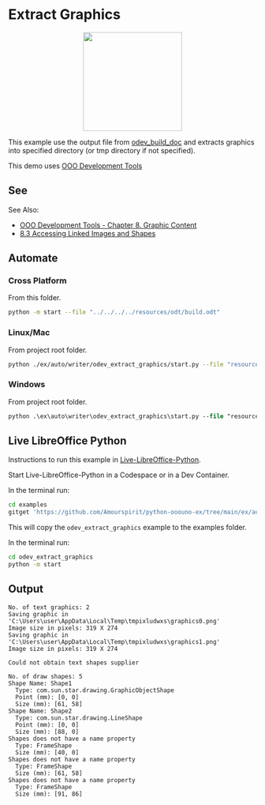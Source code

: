 # Extract Graphics

<p align="center">
  <img width="200" src="https://user-images.githubusercontent.com/4193389/202314276-77dfb4ac-0a44-451b-a9b6-f8c758198e4b.svg">
</p>

This example use the output file from [odev_build_doc](../odev_build_doc/) and extracts graphics into specified directory (or tmp directory if not specified).

This demo uses [OOO Development Tools]

## See

See Also:

- [OOO Development Tools - Chapter 8. Graphic Content]
- [8.3 Accessing Linked Images and Shapes]

## Automate

### Cross Platform

From this folder.

```sh
python -m start --file "../../../../resources/odt/build.odt"
```

### Linux/Mac

From project root folder.

```sh
python ./ex/auto/writer/odev_extract_graphics/start.py --file "resources/odt/build.odt"
```

### Windows

From project root folder.

```ps
python .\ex\auto\writer\odev_extract_graphics\start.py --file "resources/odt/build.odt"
```

## Live LibreOffice Python

Instructions to run this example in [Live-LibreOffice-Python](https://github.com/Amourspirit/live-libreoffice-python).

Start Live-LibreOffice-Python in a Codespace or in a Dev Container.

In the terminal run:

```bash
cd examples
gitget 'https://github.com/Amourspirit/python-ooouno-ex/tree/main/ex/auto/writer/odev_extract_graphics'
```

This will copy the `odev_extract_graphics` example to the examples folder.

In the terminal run:

```bash
cd odev_extract_graphics
python -m start
```

## Output

```text
No. of text graphics: 2
Saving graphic in 'C:\Users\user\AppData\Local\Temp\tmpixludwxs\graphics0.png'
Image size in pixels: 319 X 274
Saving graphic in 'C:\Users\user\AppData\Local\Temp\tmpixludwxs\graphics1.png'
Image size in pixels: 319 X 274

Could not obtain text shapes supplier

No. of draw shapes: 5
Shape Name: Shape1
  Type: com.sun.star.drawing.GraphicObjectShape
  Point (mm): [0, 0]
  Size (mm): [61, 58]
Shape Name: Shape2
  Type: com.sun.star.drawing.LineShape
  Point (mm): [0, 0]
  Size (mm): [88, 0]
Shapes does not have a name property
  Type: FrameShape
  Size (mm): [40, 0]
Shapes does not have a name property
  Type: FrameShape
  Size (mm): [61, 58]
Shapes does not have a name property
  Type: FrameShape
  Size (mm): [91, 86]
```

[8.3 Accessing Linked Images and Shapes]: https://python-ooo-dev-tools.readthedocs.io/en/latest/odev/part2/chapter08.html#accessing-linked-images-and-shapes
[OOO Development Tools - Chapter 8. Graphic Content]: https://python-ooo-dev-tools.readthedocs.io/en/latest/odev/part2/chapter08.html
[OOO Development Tools]: https://python-ooo-dev-tools.readthedocs.io/en/latest/

